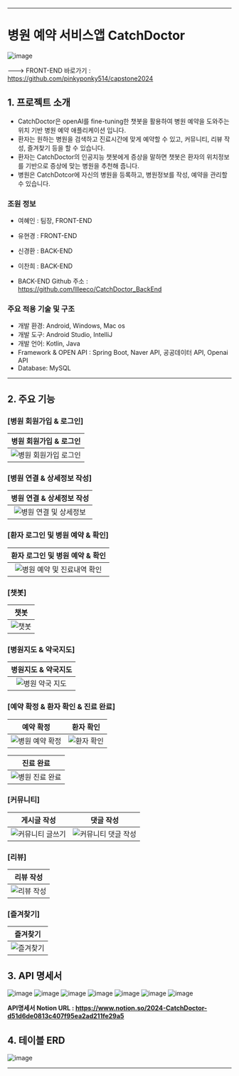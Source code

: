 ------------------------------------------
# 병원 예약 서비스앱 CatchDoctor
![image](https://github.com/pinkyponky514/capstone2024/assets/71865475/26127a3f-da51-455b-a8af-a1dc71d912d8)

---> FRONT-END 바로가기 : https://github.com/pinkyponky514/capstone2024
## 1. 프로젝트 소개
* CatchDoctor은 openAI를 fine-tuning한 챗봇을 활용하여 병원 예약을 도와주는 위치 기반 병원 예약 애플리케이션 입니다.
* 환자는 원하는 병원을 검색하고 진료시간에 맞게 예약할 수 있고, 커뮤니티, 리뷰 작성, 즐겨찾기 등을 할 수 있습니다.
* 환자는 CatchDoctor의 인공지능 챗봇에게 증상을 말하면 챗봇은 환자의 위치정보를 기반으로 증상에 맞는 병원을 추천해 줍니다.
* 병원은 CatchDotcor에 자신의 병원을 등록하고, 병원정보를 작성, 예약을 관리할 수 있습니다.
  
### 조원 정보
* 여혜인 : 팀장, FRONT-END
* 유현경 : FRONT-END
* 신경환 : BACK-END
* 이찬희 : BACK-END
  
* BACK-END Github 주소 : https://github.com/llleeco/CatchDoctor_BackEnd
### 주요 적용 기술 및 구조
* 개발 환경: Android, Windows, Mac os
* 개발 도구: Android Studio, IntelliJ
* 개발 언어: Kotlin, Java
* Framework & OPEN API : Spring Boot, Naver API, 공공데이터 API, Openai API
* Database: MySQL
------------------------------------------
## 2. 주요 기능

### [병원 회원가입 & 로그인]
|병원 회원가입 & 로그인|
|:------:|
|![병원 회원가입 로그인](https://github.com/pinkyponky514/capstone2024/assets/71865475/11d628fa-a765-4a85-9476-e4764c68399f)|
### [병원 연결 & 상세정보 작성]
|병원 연결 & 상세정보 작성|
|:------:|
| ![병원 연결 및 상세정보](https://github.com/pinkyponky514/capstone2024/assets/71865475/e524aea5-5922-482f-a8e5-2a53f50bc10d)|
### [환자 로그인 및 병원 예약 & 확인]
|환자 로그인 및 병원 예약 & 확인|
|:------:|
|![병원 예약 및 진료내역 확인](https://github.com/pinkyponky514/capstone2024/assets/71865475/5da8155c-9dce-4b23-a565-5a1551f2d13b)|
### [챗봇]
|챗봇|
|:------:|
|![챗봇](https://github.com/pinkyponky514/capstone2024/assets/71865475/0bea9716-e8fa-40d8-bcde-591d49d762e3)|
### [병원지도 & 약국지도]
|병원지도 & 약국지도|
|:------:|
|![병원   약국 지도](https://github.com/pinkyponky514/capstone2024/assets/71865475/e7dd0586-3757-49da-a3f6-32b594631ebb)|
### [예약 확정 & 환자 확인 & 진료 완료]
|예약 확정|환자 확인|
|:------:|:------:|
|![병원 예약 확정](https://github.com/pinkyponky514/capstone2024/assets/71865475/bc13d956-aef8-4e6d-9ab4-3f243478dbc0)|![환자 확인](https://github.com/pinkyponky514/capstone2024/assets/71865475/29eab588-5629-41bb-aa43-2606ea4a4f13)|

|진료 완료|
|:------:|
|![병원 진료 완료](https://github.com/pinkyponky514/capstone2024/assets/71865475/72faf79d-7d51-45a2-a7e3-8aede7888354)|
### [커뮤니티]
|게시글 작성|댓글 작성|
|:------:|:------:|
|![커뮤니티 글쓰기](https://github.com/pinkyponky514/capstone2024/assets/71865475/4f56be85-c740-4f8b-b0a6-f727825648f4)|![커뮤니티 댓글 작성](https://github.com/pinkyponky514/capstone2024/assets/71865475/42d3a32e-863e-446b-adc1-0ce761e56046)|
### [리뷰]
|리뷰 작성|
|:------:|
|![리뷰 작성](https://github.com/pinkyponky514/capstone2024/assets/71865475/8cb8979e-af93-4860-b24c-7b658b03e087)|
### [즐겨찾기]
|즐겨찾기|
|:------:|
|![즐겨찾기](https://github.com/pinkyponky514/capstone2024/assets/71865475/9f4788bc-c3ef-4343-a3d8-ff2a68c0ee09)|
## 3. API 명세서 
![image](https://github.com/pinkyponky514/capstone2024/assets/71865475/58a77deb-387c-4497-93f2-111cee73e06d)
![image](https://github.com/pinkyponky514/capstone2024/assets/71865475/eea321f1-a762-47bb-8c1f-db0ed48f998c)
![image](https://github.com/pinkyponky514/capstone2024/assets/71865475/62d3a0c7-d765-4533-994a-f3e48813f0a7)
![image](https://github.com/pinkyponky514/capstone2024/assets/71865475/d81e7827-784b-4603-b83a-8675e466d35a)
![image](https://github.com/pinkyponky514/capstone2024/assets/71865475/03a0dbdb-68a4-4afe-b2ae-5f8354ba7743)
![image](https://github.com/pinkyponky514/capstone2024/assets/71865475/9dff57e8-1ce7-498f-92d4-8b7738e7806c)
![image](https://github.com/pinkyponky514/capstone2024/assets/71865475/4d269dfc-6d36-4595-8ba9-00aaf0a440f4)

**API명세서 Notion URL : https://www.notion.so/2024-CatchDoctor-d51d6de0813c407f95ea2ad211fe29a5**

## 4. 테이블 ERD
![image](https://github.com/pinkyponky514/capstone2024/assets/71865475/df5ef14e-26e3-4053-91df-1229e25c1bb7)

------------------------------------------

